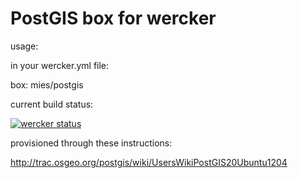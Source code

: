 # PostGIS box for wercker

usage:

in your wercker.yml file:

box: mies/postgis

current build status:

[![wercker
status](https://app.wercker.com/status/c4ac1a3510ea88a129f533839bdb0a8d/m
"wercker
status")](https://app.wercker.com/project/bykey/c4ac1a3510ea88a129f533839bdb0a8d)

provisioned through these instructions:

http://trac.osgeo.org/postgis/wiki/UsersWikiPostGIS20Ubuntu1204
